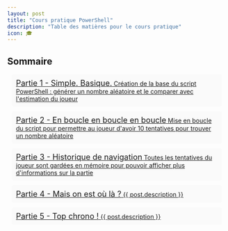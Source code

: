 ```yaml
---
layout: post
title: "Cours pratique PowerShell"
description: "Table des matières pour le cours pratique"
icon: 🎓
---
```


## Sommaire

<div>
    <a href="{{ post.id }}" style="display: block; display: block; padding: 10px; margin: 10px; background: #fafafa; border-radius: 5px;">
            <span style="font-size: 18px;">Partie 1 - Simple. Basique.</span>
            <span style="font-weight: 400; text-decoration: none;">Création de la base du script PowerShell : générer un nombre aléatoire et le comparer avec l'estimation du joueur</span>
    </a>
    <a href="{{ post.id }}" style="display: block; display: block; padding: 10px; margin: 10px; background: #fafafa; border-radius: 5px;">
            <span style="font-size: 18px;">Partie 2 - En boucle en boucle en boucle</span>
            <span style="font-weight: 400; text-decoration: none;">Mise en boucle du script pour permettre au joueur d'avoir 10 tentatives pour trouver un nombre aléatoire</span>
    </a>
    <a href="{{ post.id }}" style="display: block; display: block; padding: 10px; margin: 10px; background: #fafafa; border-radius: 5px;">
            <span style="font-size: 18px;">Partie 3 - Historique de navigation</span>
            <span style="font-weight: 400; text-decoration: none;">Toutes les tentatives du joueur sont gardées en mémoire pour pouvoir afficher plus d'informations sur la partie</span>
    </a>
    <a href="{{ post.id }}" style="display: block; display: block; padding: 10px; margin: 10px; background: #fafafa; border-radius: 5px;">
            <span style="font-size: 18px;">Partie 4 - Mais on est où là ?</span>
            <span style="font-weight: 400; text-decoration: none;">{{ post.description }}</span>
    </a>
    <a href="{{ post.id }}" style="display: block; display: block; padding: 10px; margin: 10px; background: #fafafa; border-radius: 5px;">
            <span style="font-size: 18px;">Partie 5 - Top chrono !</span>
            <span style="font-weight: 400; text-decoration: none;">{{ post.description }}</span>
    </a>
</div>
